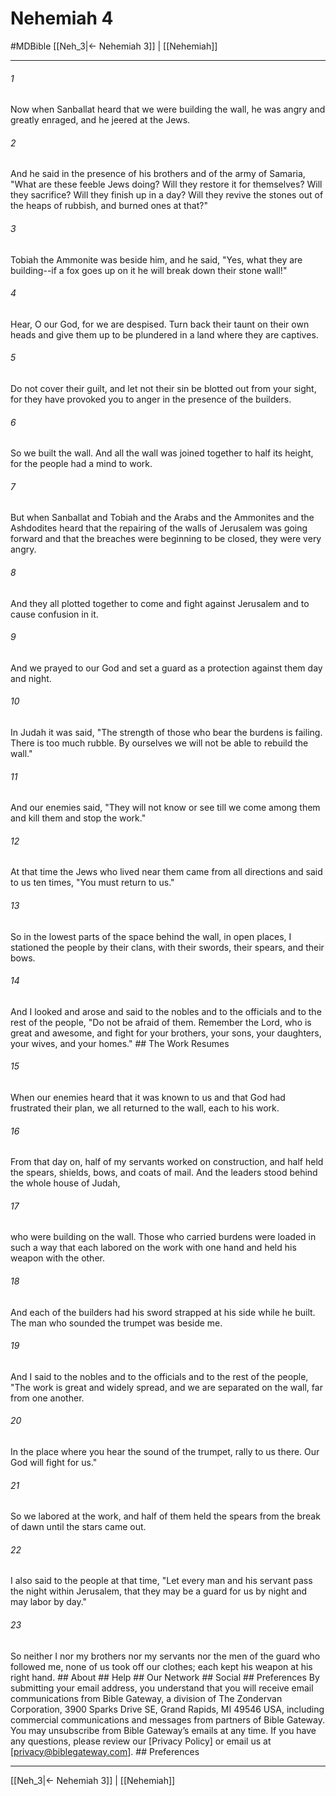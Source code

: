 # Nehemiah 4
#MDBible
[[Neh_3|← Nehemiah 3]] | [[Nehemiah]]

***


###### 1 
Now when Sanballat heard that we were building the wall, he was angry and greatly enraged, and he jeered at the Jews. 

###### 2 
And he said in the presence of his brothers and of the army of Samaria, "What are these feeble Jews doing? Will they restore it for themselves? Will they sacrifice? Will they finish up in a day? Will they revive the stones out of the heaps of rubbish, and burned ones at that?" 

###### 3 
Tobiah the Ammonite was beside him, and he said, "Yes, what they are building--if a fox goes up on it he will break down their stone wall!" 

###### 4 
Hear, O our God, for we are despised. Turn back their taunt on their own heads and give them up to be plundered in a land where they are captives. 

###### 5 
Do not cover their guilt, and let not their sin be blotted out from your sight, for they have provoked you to anger in the presence of the builders. 

###### 6 
So we built the wall. And all the wall was joined together to half its height, for the people had a mind to work. 

###### 7 
But when Sanballat and Tobiah and the Arabs and the Ammonites and the Ashdodites heard that the repairing of the walls of Jerusalem was going forward and that the breaches were beginning to be closed, they were very angry. 

###### 8 
And they all plotted together to come and fight against Jerusalem and to cause confusion in it. 

###### 9 
And we prayed to our God and set a guard as a protection against them day and night. 

###### 10 
In Judah it was said, "The strength of those who bear the burdens is failing. There is too much rubble. By ourselves we will not be able to rebuild the wall." 

###### 11 
And our enemies said, "They will not know or see till we come among them and kill them and stop the work." 

###### 12 
At that time the Jews who lived near them came from all directions and said to us ten times, "You must return to us." 

###### 13 
So in the lowest parts of the space behind the wall, in open places, I stationed the people by their clans, with their swords, their spears, and their bows. 

###### 14 
And I looked and arose and said to the nobles and to the officials and to the rest of the people, "Do not be afraid of them. Remember the Lord, who is great and awesome, and fight for your brothers, your sons, your daughters, your wives, and your homes." ## The Work Resumes 

###### 15 
When our enemies heard that it was known to us and that God had frustrated their plan, we all returned to the wall, each to his work. 

###### 16 
From that day on, half of my servants worked on construction, and half held the spears, shields, bows, and coats of mail. And the leaders stood behind the whole house of Judah, 

###### 17 
who were building on the wall. Those who carried burdens were loaded in such a way that each labored on the work with one hand and held his weapon with the other. 

###### 18 
And each of the builders had his sword strapped at his side while he built. The man who sounded the trumpet was beside me. 

###### 19 
And I said to the nobles and to the officials and to the rest of the people, "The work is great and widely spread, and we are separated on the wall, far from one another. 

###### 20 
In the place where you hear the sound of the trumpet, rally to us there. Our God will fight for us." 

###### 21 
So we labored at the work, and half of them held the spears from the break of dawn until the stars came out. 

###### 22 
I also said to the people at that time, "Let every man and his servant pass the night within Jerusalem, that they may be a guard for us by night and may labor by day." 

###### 23 
So neither I nor my brothers nor my servants nor the men of the guard who followed me, none of us took off our clothes; each kept his weapon at his right hand. ## About ## Help ## Our Network ## Social ## Preferences By submitting your email address, you understand that you will receive email communications from Bible Gateway, a division of The Zondervan Corporation, 3900 Sparks Drive SE, Grand Rapids, MI 49546 USA, including commercial communications and messages from partners of Bible Gateway. You may unsubscribe from Bible Gateway&rsquo;s emails at any time. If you have any questions, please review our [Privacy Policy] or email us at [privacy@biblegateway.com]. ## Preferences

***

[[Neh_3|← Nehemiah 3]] | [[Nehemiah]]
